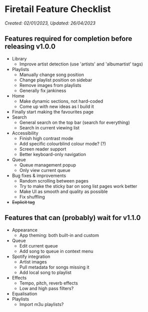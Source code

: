 # Firetail Feature Checklist
*Created: 02/01/2023, Updated: 26/04/2023*

## Features required for completion before releasing v1.0.0
- Library
  - Improve artist detection (use 'artists' and 'albumartist' tags)
- Playlists
  - Manually change song position
  - Change playlist position on sidebar
  - Remove images from playlists
  - Generally fix jankiness
- Home
  - Make dynamic sections, not hard-coded
  - Come up with new ideas as I build it
- Finally start making the favourites page
- Search
  - General search on the top bar (search for everything)
  - Search in current viewing list
- Accessibility
  - Finish high contrast mode
  - Add specific colourblind colour mode? (?)
  - Screen reader support
  - Better keyboard-only navigation
- Queue
  - Queue management popup
  - Only view current queue
- Bug fixes & improvements
  - Random scrolling between pages
  - Try to make the sticky bar on song list pages work better
  - Make UI as smooth and quality as possible
  - Fix shuffling
- ~~Explicit tag~~


## Features that can (probably) wait for v1.1.0
- Appearance
  - App theming: both built-in and custom
- Queue
  - Edit current queue
  - Add song to queue in context menu
- Spotify integration
  - Artist images
  - Pull metadata for songs missing it
  - Add local song to playlist
- Effects
  - Tempo, pitch, reverb effects
  - Low and high pass filters?
- Equalisation
- Playlists
  - Import m3u playlists?